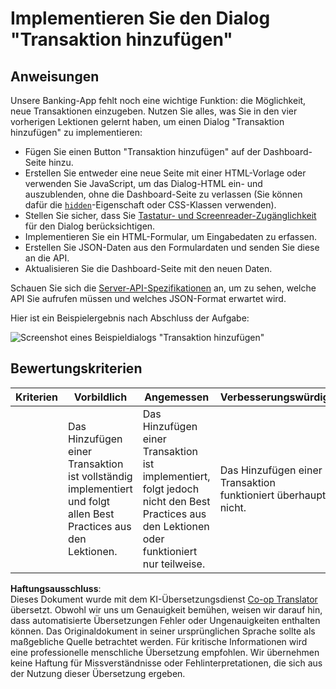 <!--
CO_OP_TRANSLATOR_METADATA:
{
  "original_hash": "f23a868536c07da991b1d4e773161e25",
  "translation_date": "2025-08-24T13:47:39+00:00",
  "source_file": "7-bank-project/4-state-management/assignment.md",
  "language_code": "de"
}
-->
# Implementieren Sie den Dialog "Transaktion hinzufügen"

## Anweisungen

Unsere Banking-App fehlt noch eine wichtige Funktion: die Möglichkeit, neue Transaktionen einzugeben.
Nutzen Sie alles, was Sie in den vier vorherigen Lektionen gelernt haben, um einen Dialog "Transaktion hinzufügen" zu implementieren:

- Fügen Sie einen Button "Transaktion hinzufügen" auf der Dashboard-Seite hinzu.
- Erstellen Sie entweder eine neue Seite mit einer HTML-Vorlage oder verwenden Sie JavaScript, um das Dialog-HTML ein- und auszublenden, ohne die Dashboard-Seite zu verlassen (Sie können dafür die [`hidden`](https://developer.mozilla.org/docs/Web/HTML/Global_attributes/hidden)-Eigenschaft oder CSS-Klassen verwenden).
- Stellen Sie sicher, dass Sie [Tastatur- und Screenreader-Zugänglichkeit](https://developer.paciellogroup.com/blog/2018/06/the-current-state-of-modal-dialog-accessibility/) für den Dialog berücksichtigen.
- Implementieren Sie ein HTML-Formular, um Eingabedaten zu erfassen.
- Erstellen Sie JSON-Daten aus den Formulardaten und senden Sie diese an die API.
- Aktualisieren Sie die Dashboard-Seite mit den neuen Daten.

Schauen Sie sich die [Server-API-Spezifikationen](../api/README.md) an, um zu sehen, welche API Sie aufrufen müssen und welches JSON-Format erwartet wird.

Hier ist ein Beispielergebnis nach Abschluss der Aufgabe:

![Screenshot eines Beispieldialogs "Transaktion hinzufügen"](../../../../7-bank-project/4-state-management/images/dialog.png)

## Bewertungskriterien

| Kriterien | Vorbildlich                                                                                     | Angemessen                                                                                                             | Verbesserungswürdig                          |
| --------- | ----------------------------------------------------------------------------------------------- | ---------------------------------------------------------------------------------------------------------------------- | -------------------------------------------- |
|           | Das Hinzufügen einer Transaktion ist vollständig implementiert und folgt allen Best Practices aus den Lektionen. | Das Hinzufügen einer Transaktion ist implementiert, folgt jedoch nicht den Best Practices aus den Lektionen oder funktioniert nur teilweise. | Das Hinzufügen einer Transaktion funktioniert überhaupt nicht. |

**Haftungsausschluss**:  
Dieses Dokument wurde mit dem KI-Übersetzungsdienst [Co-op Translator](https://github.com/Azure/co-op-translator) übersetzt. Obwohl wir uns um Genauigkeit bemühen, weisen wir darauf hin, dass automatisierte Übersetzungen Fehler oder Ungenauigkeiten enthalten können. Das Originaldokument in seiner ursprünglichen Sprache sollte als maßgebliche Quelle betrachtet werden. Für kritische Informationen wird eine professionelle menschliche Übersetzung empfohlen. Wir übernehmen keine Haftung für Missverständnisse oder Fehlinterpretationen, die sich aus der Nutzung dieser Übersetzung ergeben.